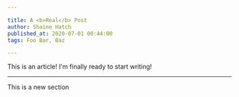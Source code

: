 ```yaml
---

title: A <b>Real</b> Post
author: Shaine Hatch
published_at: 2020-07-01 00:44:00
tags: Foo Bar, Baz

---
```


This is an article! I'm finally ready to start writing!

---

This is a new section
